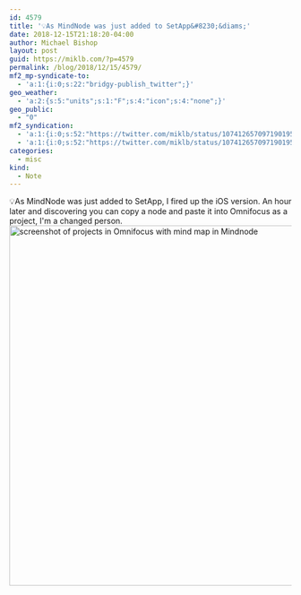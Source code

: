 ```yaml
---
id: 4579
title: '💡As MindNode was just added to SetApp&#8230;&diams;'
date: 2018-12-15T21:18:20-04:00
author: Michael Bishop
layout: post
guid: https://miklb.com/?p=4579
permalink: /blog/2018/12/15/4579/
mf2_mp-syndicate-to:
  - 'a:1:{i:0;s:22:"bridgy-publish_twitter";}'
geo_weather:
  - 'a:2:{s:5:"units";s:1:"F";s:4:"icon";s:4:"none";}'
geo_public:
  - "0"
mf2_syndication:
  - 'a:1:{i:0;s:52:"https://twitter.com/miklb/status/1074126570971901953";}'
  - 'a:1:{i:0;s:52:"https://twitter.com/miklb/status/1074126570971901953";}'
categories:
  - misc
kind:
  - Note
---
```

💡As MindNode was just added to SetApp, I fired up the iOS version. An hour later and discovering you can copy a node and paste it into Omnifocus as a project, I'm a changed person. <img src="https://miklb.com/content/uploads/2018/12/wsi-imageoptim-omnifocus_mindnode.jpg" alt="screenshot of projects in Omnifocus with mind map in Mindnode" width="994" height="643" class="u-photo alignnone size-full wp-image-4580" />